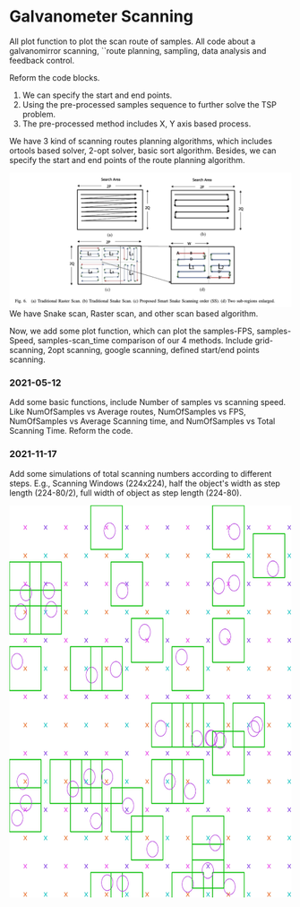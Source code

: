 # Galvanometer Scanning
All plot function to plot the scan route of samples.
All code about a galvanomirror scanning, ``route planning, sampling, data analysis and feedback control.

Reform the code blocks. 
1. We can specify the start and end points. 
2. Using the pre-processed samples sequence to further solve the TSP problem.
3. The pre-processed method includes X, Y axis based process.

We have 3 kind of scanning routes planning algorithms,
which includes ortools based solver, 2-opt solver, basic sort algorithm.
Besides, we can specify the start and end points of the route planning algorithm.

![scan mode](scan_mode.png)
We have Snake scan, Raster scan, and other scan based algorithm.

Now, we add some plot function, which can plot the samples-FPS, samples-Speed, samples-scan_time comparison of our 4 
methods. Include grid-scanning, 2opt scanning, google scanning, defined start/end points scanning.

### 2021-05-12
Add some basic functions, include Number of samples vs scanning speed.
Like NumOfSamples vs Average routes, NumOfSamples vs FPS, NumOfSamples vs Average Scanning time, 
and NumOfSamples vs Total Scanning Time.
Reform the code.

### 2021-11-17
Add some simulations of total scanning numbers according to different steps.
E.g., Scanning Windows (224x224), half the object's width as step length (224-80/2), full width of object as step length (224-80).

<!-- ![scan_simualtion](scan_simualtion.jpg =1000x1000) -->
<!-- <img src="./scan_simualtion.jpg" alt="scan_simualtion" style="zoom:30%;" /> -->

<img src="./scan_simualtion.jpg" alt="scan_simualtion" width = "700" height = "700" />
